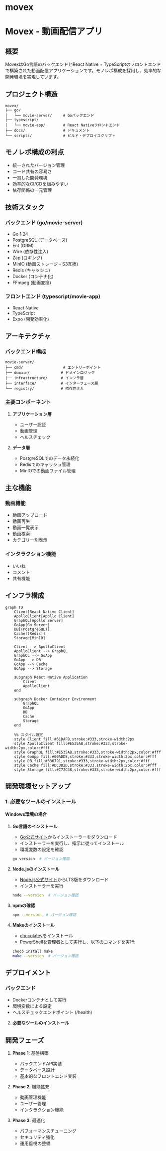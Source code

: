 # movex

# Movex - 動画配信アプリ

## 概要
MovexはGo言語のバックエンドとReact Native + TypeScriptのフロントエンドで構築された動画配信アプリケーションです。モノレポ構成を採用し、効率的な開発環境を実現しています。

## プロジェクト構造
```
movex/
├── go/
│   └── movie-server/     # Goバックエンド
├── typescript/
│   └── movie-app/        # React Nativeフロントエンド
├── docs/                 # ドキュメント
└── scripts/              # ビルド・デプロイスクリプト
```

## モノレポ構成の利点
- 統一されたバージョン管理
- コード共有の容易さ
- 一貫した開発環境
- 効率的なCI/CDを組みやすい
- 依存関係の一元管理

## 技術スタック
### バックエンド (go/movie-server)
- Go 1.24
- PostgreSQL (データベース)
- Ent (ORM)
- Wire (依存性注入)
- Zap (ロギング)
- MinIO (動画ストレージ - S3互換)
- Redis (キャッシュ)
- Docker (コンテナ化)
- FFmpeg (動画変換)

### フロントエンド (typescript/movie-app)
- React Native
- TypeScript
- Expo (開発効率化)

## アーキテクチャ
### バックエンド構成
```
movie-server/
├── cmd/                  # エントリーポイント
├── domain/              # ドメインロジック
├── infrastructure/      # インフラ層
├── interface/           # インターフェース層
└── registry/            # 依存性注入
```

### 主要コンポーネント
1. **アプリケーション層**
   - ユーザー認証
   - 動画管理
   - ヘルスチェック

2. **データ層**
   - PostgreSQLでのデータ永続化
   - Redisでのキャッシュ管理
   - MinIOでの動画ファイル管理

## 主な機能
### 動画機能
- 動画アップロード
- 動画再生
- 動画一覧表示
- 動画検索
- カテゴリー別表示

### インタラクション機能
- いいね
- コメント
- 共有機能

## インフラ構成
```mermaid
graph TD
    Client[React Native Client]
    ApolloClient[Apollo Client]
    GraphQL[Apollo Server]
    GoApp[Go Server]
    DB[(PostgreSQL)]
    Cache[(Redis)]
    Storage[MinIO]

    Client --> ApolloClient
    ApolloClient --> GraphQL
    GraphQL --> GoApp
    GoApp --> DB
    GoApp --> Cache
    GoApp --> Storage

    subgraph React Native Application
        Client
        ApolloClient
    end

    subgraph Docker Container Environment
        GraphQL
        GoApp
        DB
        Cache
        Storage
    end

    %% スタイル設定
    style Client fill:#61DAFB,stroke:#333,stroke-width:2px
    style ApolloClient fill:#E535AB,stroke:#333,stroke-width:2px,color:#fff
    style GraphQL fill:#E535AB,stroke:#333,stroke-width:2px,color:#fff
    style GoApp fill:#00ADD8,stroke:#333,stroke-width:2px,color:#fff
    style DB fill:#336791,stroke:#333,stroke-width:2px,color:#fff
    style Cache fill:#DC382D,stroke:#333,stroke-width:2px,color:#fff
    style Storage fill:#C72C48,stroke:#333,stroke-width:2px,color:#fff
```

## 開発環境セットアップ
### 1. 必要なツールのインストール
#### Windows環境の場合
1. **Go言語のインストール**
   - [Go公式サイト](https://golang.org/dl/)からインストーラーをダウンロード
   - インストーラーを実行し、指示に従ってインストール
   - 環境変数の設定を確認
   ```bash
   go version  # バージョン確認
   ```

2. **Node.jsのインストール**
   - [Node.js公式サイト](https://nodejs.org/)からLTS版をダウンロード
   - インストーラーを実行
   ```bash
   node --version  # バージョン確認
   ```

3. **npmの確認**
   ```bash
   npm --version  # バージョン確認
   ```

4. **Makeのインストール**
   - [chocolatey](https://chocolatey.org/install)をインストール
   - PowerShellを管理者として実行し、以下のコマンドを実行:
   ```bash
   choco install make
   make --version  # バージョン確認
   ```

## デプロイメント
### バックエンド
- Dockerコンテナとして実行
- 環境変数による設定
- ヘルスチェックエンドポイント (/health)

2. **必要なツールのインストール**


## 開発フェーズ
1. **Phase 1**: 基盤構築
   - バックエンドAPI実装
   - データベース設計
   - 基本的なフロントエンド実装

2. **Phase 2**: 機能拡充
   - 動画管理機能
   - ユーザー管理
   - インタラクション機能

3. **Phase 3**: 最適化
   - パフォーマンスチューニング
   - セキュリティ強化
   - 運用監視の整備
